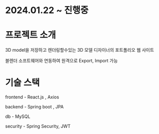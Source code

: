 # 2024.01.22 ~ 진행중

# 프로젝트 소개

3D model을 저장하고 렌더링할수있는 3D 모델 디자이너의 포트폴리오 웹 사이트

블렌더 소프트웨어와 연동하여 원격으로 Export, Import 가능



# 기술 스택

frontend - React.js , Axios

backend - Spring boot , JPA

db - MySQL

security - Spring Security, JWT

